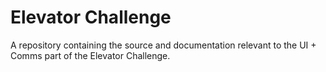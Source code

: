 # Elevator Challenge

A repository containing the source and documentation relevant to the UI + Comms part of the Elevator Challenge.